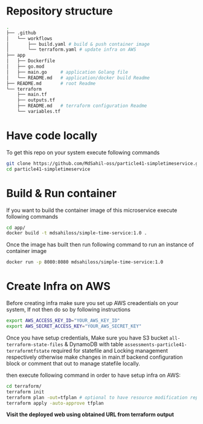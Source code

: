 # Repository structure

```bash
.
├── .github
│   └── workflows
│       ├── build.yaml # build & push container image
│       └── terraform.yaml # update infra on AWS
├── app
│   ├── Dockerfile
│   ├── go.mod
│   ├── main.go     # application Golang file
│   └── README.md   # application/docker build Readme
├── README.md       # root Readme
└── terraform
    ├── main.tf
    ├── outputs.tf
    ├── README.md   # terraform configuration Readme
    └── variables.tf
```

# Have code locally

To get this repo on your system execute following commands

```bash
git clone https://github.com/MdSahil-oss/particle41-simpletimeservice.git
cd particle41-simpletimeservice
```

# Build & Run container

If you want to build the container image of this microservice execute following commands

```bash
cd app/
docker build -t mdsahiloss/simple-time-service:1.0 .
```

Once the image has built then run following command to run an instance of container image

```bash
docker run -p 8080:8080 mdsahiloss/simple-time-service:1.0
```


# Create Infra on AWS

Before creating infra make sure you set up AWS creadentials on your system, If not then do so by following instructions

```bash
export AWS_ACCESS_KEY_ID="YOUR_AWS_KEY_ID"
export AWS_SECRET_ACCESS_KEY="YOUR_AWS_SECRET_KEY"
```


Once you have setup credentials, Make sure you have S3 bucket `all-terraform-state-files` & DynamoDB with table `assessments-particle41-terraformtfstate` required for statefile and Locking management respectively otherwise make changes in main.tf backend configuration block or comment that out to manage statefile locally.

then execute following command in order to have setup infra on AWS:

```bash
cd terraform/
terraform init
terraform plan -out=tfplan # optional to have resource modification report
terraform apply -auto-approve tfplan
```

**Visit the deployed web using obtained URL from terraform output**